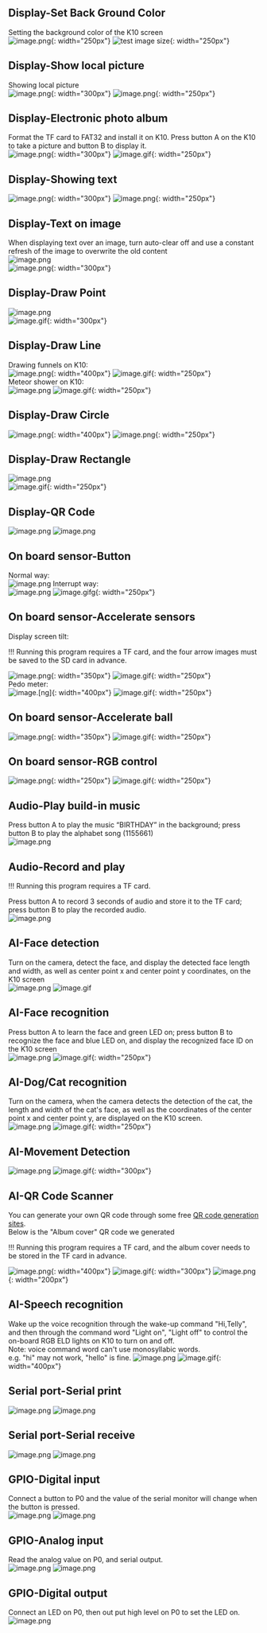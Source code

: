 ## **Display-Set Back Ground Color**
Setting the background color of the K10 screen<br/>
![image.png](img/example_mindplus/exampleMindplus1.png){: width="250px"}
![test image size](img/example_mindplus/exampleMindplus1.gif){: width="250px"}

## **Display-Show local picture**
Showing local picture<br/>
![image.png](img/example_mindplus/exampleMindplus3.png){: width="300px"}
![image.png](img/example_mindplus/exampleMindplus4.png){: width="250px"}

## **Display-Electronic photo album**
Format the TF card to FAT32 and install it on K10. Press button A on the K10 to take a picture and button B to display it.<br/>
![image.png](img/example_mindplus/exampleMindplus5.png){: width="300px"}
![image.gif](img/example_mindplus/exampleMindplus5.gif){: width="250px"}


## **Display-Showing text**
![image.png](img/example_mindplus/exampleMindplus7.png){: width="300px"}
![image.png](img/example_mindplus/exampleMindplus6.gif){: width="250px"}

## **Display-Text on image**
When displaying text over an image, turn auto-clear off and use a constant refresh of the image to overwrite the old content<br/>
![image.png](img/example_mindplus/exampleMindplus10.png)<br/>
![image.png](img/example_mindplus/exampleMindplus9.png){: width="300px"}

## **Display-Draw Point**
![image.png](img/example_mindplus/exampleMindplus11.png)<br/>
![image.gif](img/example_mindplus/exampleMindplus11.gif){: width="300px"}

## **Display-Draw Line**
Drawing funnels on K10:<br/>
![image.png](img/example_mindplus/exampleMindplus12.png){: width="400px"}
![image.gif](img/example_mindplus/exampleMindplus12.gif){: width="250px"}<br/>
Meteor shower on K10:<br/>
![image.png](img/example_mindplus/exampleMindplus42.png)
![image.gif](img/example_mindplus/exampleMindplus42.gif){: width="250px"}


## **Display-Draw Circle**
![image.png](img/example_mindplus/exampleMindplus13.png){: width="400px"}
![image.png](img/example_mindplus/exampleMindplus14.png){: width="250px"}

## **Display-Draw Rectangle**
![image.png](img/example_mindplus/exampleMindplus15.png)<br/>
![image.gif](img/example_mindplus/exampleMindplus16.gif){: width="250px"}

## **Display-QR Code**
![image.png](img/example_mindplus/exampleMindplus17.png) 
![image.png](img/example_mindplus/exampleMindplus18.png)

## **On board sensor-Button**
Normal way:<br/>
![image.png](img/example_mindplus/exampleMindplus19.png)
Interrupt way:<br/>
![image.png](img/example_mindplus/exampleMindplus20.png)
![image.gifg](img/example_mindplus/exampleMindplus20.gif){: width="250px"}


## **On board sensor-Accelerate sensors**
Display screen tilt:<br/>

!!!
    Running this program requires a TF card, and the four arrow images must be saved to the SD card in advance.

![image.png](img/example_mindplus/exampleMindplus22.png){: width="350px"} 
![image.gif](img/example_mindplus/exampleMindplus21.gif){: width="250px"}<br/>
Pedo meter:<br/>
![image.[ng]](img/example_mindplus/exampleMindplus43.png){: width="400px"}
![image.gif](img/example_mindplus/exampleMindplus43.gif){: width="250px"}

## **On board sensor-Accelerate ball**
![image.png](img/example_mindplus/exampleMindplus23.png){: width="350px"}
![image.gif](img/example_mindplus/exampleMindplus23.gif){: width="250px"}

## **On board sensor-RGB control**
![image.png](img/example_mindplus/exampleMindplus24.png){: width="250px"}
![image.gif](img/example_mindplus/exampleMindplus24.gif){: width="250px"}

## **Audio-Play build-in music**
Press button A to play the music “BIRTHDAY” in the background; press button B to play the alphabet song (1155661)<br/>
![image.png](img/example_mindplus/exampleMindplus25.png) 

## **Audio-Record and play**
!!!
    Running this program requires a TF card.

Press button A to record 3 seconds of audio and store it to the TF card; press button B to play the recorded audio.<br/>
![image.png](img/example_mindplus/exampleMindplus26.png) 

## **AI-Face detection**
Turn on the camera, detect the face, and display the detected face length and width, as well as center point x and center point y coordinates, on the K10 screen<br/>
![image.png](img/example_mindplus/exampleMindplus27.png) 
![image.gif](img/example_mindplus/exampleMindplus27.gif) 

## **AI-Face recognition**
Press button A to learn the face and green LED on; press button B to recognize the face and blue LED on, and display the recognized face ID on the K10 screen<br/>
![image.png](img/example_mindplus/exampleMindplus28.png)
![image.gif](img/example_mindplus/exampleMindplus28.gif){: width="250px"}

## **AI-Dog/Cat recognition**
Turn on the camera, when the camera detects the detection of the cat, the length and width of the cat's face, as well as the coordinates of the center point x and center point y, are displayed on the K10 screen.<br/>
![image.png](img/example_mindplus/exampleMindplus29.png)
![image.gif](img/example_mindplus/exampleMindplus29.gif){: width="250px"}

## **AI-Movement Detection**
![image.png](img/example_mindplus/exampleMindplus44.png)
![image.gif](img/example_mindplus/exampleMindplus44.gif){: width="300px"}

## **AI-QR Code Scanner**
You can generate your own QR code through some free [QR code generation sites](https://www.qr-code-generator.com/). <br/>
Below is the "Album cover" QR code we generated

!!!
    Running this program requires a TF card, and the album cover needs to be stored in the TF card in advance.

![image.png](img/example_mindplus/exampleMindplus30.png){: width="400px"}
![image.gif](img/example_mindplus/exampleMindplus30.gif){: width="300px"}
![image.png](img/example_mindplus/exampleMindplus45.png){: width="200px"}

## **AI-Speech recognition**
Wake up the voice recognition through the wake-up command "Hi,Telly", and then through the command word "Light on", "Light off" to control the on-board RGB ELD lights on K10 to turn on and off. <br/>
Note: voice command word can't use monosyllabic words.<br/>
e.g. "hi" may not work, "hello" is fine.
![image.png](img/example_mindplus/exampleMindplus31.png) 
![image.gif](img/example_mindplus/exampleMindplus31.gif){: width="400px"}


## **Serial port-Serial print**
![image.png](img/example_mindplus/exampleMindplus33.png) 
![image.png](img/example_mindplus/exampleMindplus34.png) 

## **Serial port-Serial receive**
![image.png](img/example_mindplus/exampleMindplus35.png) 
![image.png](img/example_mindplus/exampleMindplus36.png) 

## **GPIO-Digital input**
Connect a button to P0 and the value of the serial monitor will change when the button is pressed.<br/>
![image.png](img/example_mindplus/exampleMindplus37.png) 
![image.png](img/example_mindplus/exampleMindplus38.png) 


## **GPIO-Analog input**
Read the analog value on P0, and serial output.<br/>
![image.png](img/example_mindplus/exampleMindplus39.png) 
![image.png](img/example_mindplus/exampleMindplus40.png) 


## **GPIO-Digital output**
Connect an LED on P0, then out put high level on P0 to set the LED on.<br/>
![image.png](img/example_mindplus/exampleMindplus41.png) 
